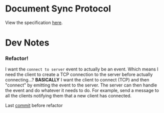 # Document Sync Protocol

View the specification [here](https://github.com/Azpect3120/document-sync-protocol/blob/master/specification.md).


# Dev Notes

### Refactor!

I want the `connect to server` event to actually be an event. Which means I need
the client to create a TCP connection to the server before actually connecting...?
**BASICALLY** I want the client to connect (TCP) and then "connect" by emitting the 
event to the server. The server can then handle the event and do whatever it needs
to do. For example, send a message to all the clients notifying them that a new client
has connected.

Last [commit](https://github.com/Azpect3120/document-sync-protocol/commit/31630b7ad19826ce8e07f4657b9215db4281e6a0) before refactor
